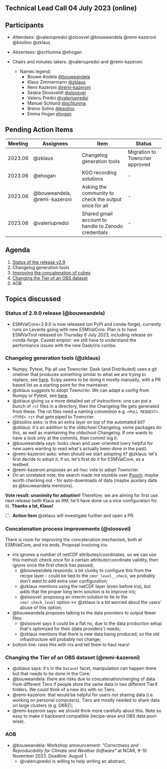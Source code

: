 ## Technical Lead Call 04 July 2023 (online)

## Participants
- Attendees: @valeriupredoi @sloosvel @bouweandela @remi-kazeroni @bsolino @zklaus
- Absentees: @schlunma @ehogan
- Chairs and minutes takers: @valeriupredoi and @remi-kazeroni

  - Names legend:
    - Bouwe Andela [@bouweandela](https://github.com/bouweandela)
    - Klaus Zimmermann [@zklaus](https://github.com/zklaus)
    - Remi Kazeroni [@remi-kazeroni](https://github.com/remi-kazeroni)
    - Saskia Sloosveldt [@sloosvel](https://github.com/sloosvel)
    - Valeriu Predoi [@valeriupredoi](https://github.com/valeriupredoi)
    - Manuel Schlund [@schlunma](https://github.com/schlunma)
    - Breixo Solino [@bsolino](https://github.com/bsolino)
    - Emma Hogan [ehogan](https://github.com/ehogan)

## Pending Action Items
| Meeting | Assignees | Item | Status |
|-|-|-|-|
|2023.06|@zklaus|Changelog generation tools|Migration to Towncrier approved|
|2023.06|@ehogan|KGO recording solutions|-|
|2023.06|@bouweandela, @remi-kazeroni|Asking the community to check the output once for all|-|
|2023.06|@valeriupredoi|Shared gmail account to handle to Zenodo credentials|-|
   
## Agenda
1. [Status of the release v2.9](https://github.com/ESMValGroup/ESMValTool/discussions/3198)
2. Changelog generation tools
3. [Improving the concatenation of cubes](https://github.com/ESMValGroup/ESMValCore/issues/2073)
4. [Changing the Tier of an OBS dataset](https://github.com/ESMValGroup/ESMValCore/issues/2112)
5. AOB

## Topics discussed

### Status of 2.9.0 release (@bouweandela)

- ESMValCore=2.9.0 is now released (on PyPI and conda-forge), currently runs on Levante going with new ESMValCore.
  Plan is to have ESMValTool released on Thursday 6 July 2023, including release on conda-forge. 
  Caveat emptor: we still have to understand the performance issues with the new Dask/iris combo.

### Changelog generation tools (@zklaus)

- Numpy, Pytest, Pip all use Towncrier.
  Dask (and Distributed) uses a git oneliner that produces something similar to what we are trying to replace, see [here](https://github.com/dask/dask/blob/main/docs/release-procedure.md).
  Scipy seems to be doing it mostly manually, with a PR based list as a starting point for the maintainer.
- @zklaus suggests to adopt Towncrier. We can adapt a config from Numpy or Pytest, see [here](https://github.com/pytest-dev/pytest/blob/6995257cf470d2143ad1683824962de4071c0eb7/pyproject.toml#L67).
- @zklaus giving us a more detailed set of instructions: one can put a bunch of `rst` files in a directory, then the Changelog file gets generated from these. 
  The rst files need a naming convention e.g. `<PULL REQUEST>.<TYPE>.rst` that gets piped to Towncrier.
- @bsolino asks: is this an extra layer on top of the automated bit? 
  @zklaus: it's an addition to the oldschool Changelog, some packages do this, as well as maintaining the oldschool Changelog. If one wants to have a look only at the commits, then commit log it.
- @bouweandela says: looks clean and user-oriented (very helpful for new users wanting to read what's actually been done in the past).
- @remi-kazeroni asks: when should we start adopting it?
  @zklaus: let's first decide to adopt it; if so, let's first do it for ESMValCore, as a testbed.
- @remi-kazeroni proposes an ad-hoc vote to adopt Towncrier.
- On an unrelated note, the search made me stumble over [Pooch](https://www.fatiando.org/pooch/latest/); maybe worth checking out - for auto-downloads of data (maybe auxilary data as @bouweandela mentions).

**Vote result: unanimity for adoption!**
Therefore, we are aiming for first use next release (with Klaus as RM; he'll have done us a nice configuration for it). **Thanks a lot, Klaus!**

- [ ] **Action Item** @zklaus will investigate further and open a PR.

### Concatenation process improvements (@sloosvel)

There is room for improving the concatenation mechanism, both at ESMValCore, and iris ends. Proposal involving iris:
- iris ignores a number of netCDF attributes/coordinates, so we can use this method: check once for a certain attribute/coordinate validity, then ignore once the first check has passed;
  - @bouweandela responds: a bit clunky to configure this from the recipe layer - could be tied to the ``cmor_level__check``, we probably don't want to add extra user configuration;
  - @zklaus mentions using the netCDF layer (even before iris), but adds that the proper long term solution is to improve iris;
  - @sloosvel: proposing an interim solution to tie to the ``cmor_check_level`` option <-> @zklaus is a bit worried about the users' abuse of this option;
- @bouweandela proposes talking to the data providers to output fewer files:
  - @sloosvel says it could be a flat no, due to the data production setup that's optimized for their (data providers') needs;
  - @zklaus mentions that there is new data being produced, so the old infrastructure will probably not change;
- bottom line: raise this with iris and tell them to haul rears!

### Changing the Tier of an OBS dataset (@remi-kazeroni)

- @zklaus says: it's in the ``Dataset`` facet, manipulation can happen there but that needs to be done in the Core;
- @bouweandela: there are risks due to concatenation/merging of data from different Tiers if people store the same data in two different TierX folders.
  We could think of a new drs with no Tiers.
- @remi-kazeroni: that would be helpful for users not sharing data (i.e. working on personal computers). Tiers are mostly needed to share data on large clusters (e.g. DKRZ);
- @remi-kazeroni says: we should think more carefully about this. Note so easy to make it backward compatible (recipe-wise and OBS data pool-wise).

### AOB

- @bouweandela: Workshop announcement: *"Correctness and Reproducibility for Climate and Weather Software"* at NCAR, 9-10 November 2023. Deadline: August 1.
  - @valeriupredoi is willing to help writing an abstract.
